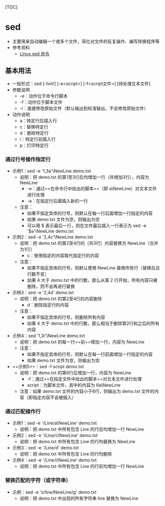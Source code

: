[TOC]

# sed

- 主要用来自动编辑一个或多个文件，简化对文件的反复操作、编写转换程序等
- 参考资料
  - [Linux sed 命令](https://www.runoob.com/linux/linux-comm-sed.html)

## 基本用法

- 一般形式：sed [-hnV] [-e\<script>] [-f\<script文件>] [待处理文本文件]
- 参数说明
  - -e：动作位于命令行脚本
  - -f：动作位于脚本文件
  - -i：直接修改原始文件（默认输出到标准输出，不会修改原始文件）
- 动作说明
  - a：特定行后插入行
  - c：替换特定行
  - d：删除特定行
  - i：特定行前插入行
  - p：打印特定行

### 通过行号操作指定行

- 示例1：sed -e '1,3a'\NewLine demo.txt
  - 说明：把 demo.txt 的第1至3行后均增加一行（共增加3行），内容为 NewLine
    - -e：通过==在命令行中给出的脚本==（即 a\NewLine）对文本文件进行处理
    - -a：在指定行后面插入新的一行
  - 注意：
    - 如果不指定具体的行号，则默认在每一行后面增加一行指定的内容
    - 如果 demo.txt 文件为空，则输出为空
    - 可以用 \$ 表示最后一行，则在文件最后插入一行表示为 sed -e '$a'\NewLine demo.txt
- 示例2：sed -e '2,4c'\NewLine demo.txt
  - 说明：把 demo.txt 的第2至4行的（共3行）内容替换为 NewLine（合并为1行）
    - c：使用指定的内容取代指定行的内容
  - 注意：
    - 如果不指定具体的行号，则默认使用 NewLine 替换所有行（替换后总行数不变）
    - 如果 4 大于 demo.txt 中的行数，那么从第 2 行开始，所有内容只被删除，而不会再进行替换
- 示例3：sed -e '2,4d' demo.txt
  - 说明：把 demo.txt 的第2至4行的内容删除
    - d：删除指定行的内容
  - 注意：
    - 如果不指定具体的行号，则删除所有内容
    - 如果 4 大于 demo.txt 中的行数，那么相当于删除第2行和之后的所有内容
- 示例4：sed '1,3i'\NewLine demo.txt
  - 说明：把 demo.txt 的每一行==前==增加一行，内容为 NewLine
  - 注意：
    - 如果不指定具体的行号，则默认在每一行前面增加一行指定的内容
    - 如果 demo.txt 文件为空，则输出为空
- ==示例5==：sed -f script demo.txt
  - 说明：把 demo.txt 的第6行后增加一行，内容为 NewLine
    - -f：通过==在指定文件中给出的脚本==对文本文件进行处理
    - script：为脚本文件，其中的内容为 6a\NewLine
  - 注意：如果 demo.txt 文件的内容小于6行，则输出为 demo.txt 文件的内容（即指定内容不会被插入）

### 通过匹配操作行

- 示例1：sed -e '/Line/a\NewLine' demo.txt
  - 说明：把 demo.txt 中所有包含 Line 的行后均增加一行 NewLine
- 示例2：sed -e '/Line/c\NewLine' demo.txt
  - 说明：把 demo.txt 中所有包含 Line 的行均替换为 NewLine
- 示例3：sed -e '/Line/d' demo.txt
  - 说明：把 demo.txt 中所有包含 Line 的行均删除
- 示例4：sed -e '/Line/i\NewLine' demo.txt
  - 说明：把 demo.txt 中所有包含 Line 的行前均增加一行 NewLine

### 替换匹配的字符（或字符串）

- 示例：sed -e 's/line/NewLine/g' demo.txt
  - 说明：把 demo.txt 中出现的所有字符串 line 替换为 NewLine